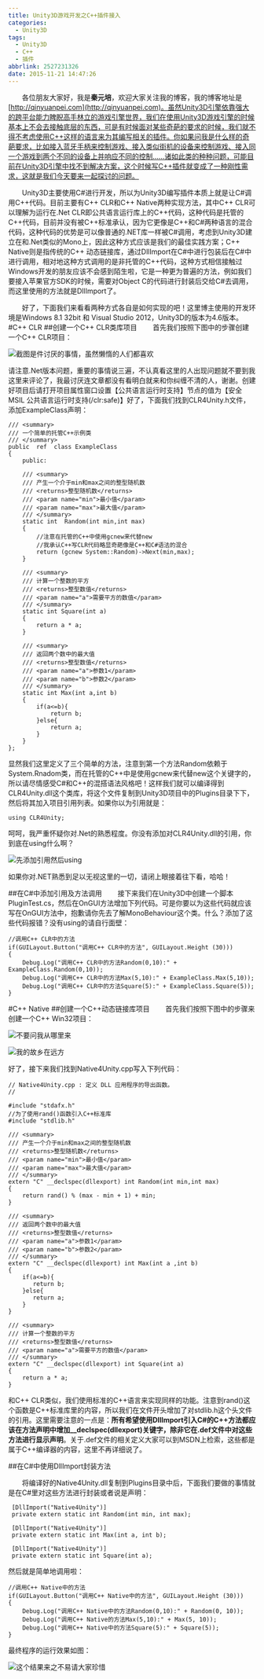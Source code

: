 ```yaml
---
title: Unity3D游戏开发之C++插件接入
categories:
  - Unity3D
tags:
  - Unity3D
  - C++
  - 插件
abbrlink: 2527231326
date: 2015-11-21 14:47:26
---
```

&emsp;&emsp;各位朋友大家好，我是**秦元培**，欢迎大家关注我的博客，我的博客地址是[http://qinyuanpei.com](http://qinyuanpei.com)。虽然Unity3D引擎依靠强大的跨平台能力睥睨高手林立的游戏引擎世界，我们在使用Unity3D游戏引擎的时候基本上不会去接触底层的东西，可是有时候面对某些奇葩的要求的时候，我们就不得不考虑使用C++这样的语言来为其编写相关的插件。你如果问我是什么样的奇葩要求，比如接入蓝牙手柄来控制游戏、接入类似街机的设备来控制游戏、接入同一个游戏到两个不同的设备上并响应不同的控制......诸如此类的种种问题，可能目前在Unity3D引擎中找不到解决方案，这个时候写C++插件就变成了一种刚性需求，这就是我们今天要来一起探讨的问题。

<!--more-->

&emsp;&emsp;Unity3D主要使用C#进行开发，所以为Unity3D编写插件本质上就是让C#调用C++代码。目前主要有C++ CLR和C++ Native两种实现方法，其中C++ CLR可以理解为运行在.Net CLR即公共语言运行库上的C++代码，这种代码是托管的C++代码，目前并没有被C++标准承认，因为它更像是C++和C#两种语言的混合代码，这种代码的优势是可以像普通的.NET库一样被C#调用，考虑到Unity3D建立在和.Net类似的Mono上，因此这种方式应该是我们的最佳实践方案；C++ Native则是指传统的C++ 动态链接库，通过DllImport在C#中进行包装后在C#中进行调用，相对地这种方式调用的是非托管的C++代码，这种方式相信接触过Windows开发的朋友应该不会感到陌生啦，它是一种更为普遍的方法，例如我们要接入苹果官方SDK的时候，需要对Object C的代码进行封装后交给C#去调用，而这里使用的方法就是DllImport了。

&emsp;&emsp;好了，下面我们来看看两种方式各自是如何实现的吧！这里博主使用的开发环境是Windows 8.1 32bit 和 Visual Studio 2012，Unity3D的版本为4.6版本。
#C++ CLR
##创建一个C++ CLR类库项目
&emsp;&emsp;首先我们按照下图中的步骤创建一个C++ CLR项目：

![截图是件讨厌的事情，虽然懒惰的人们都喜欢](http://img.blog.csdn.net/20151122130736076)

请注意.Net版本问题，重要的事情说三遍，不认真看这里的人出现问题就不要到我这里来评论了，我最讨厌连文章都没有看明白就来和你纠缠不清的人，谢谢。创建好项目后请打开项目属性窗口设置【公共语言运行时支持】节点的值为【安全 MSIL 公共语言运行时支持(/clr:safe)】好了，下面我们找到CLR4Unity.h文件，添加ExampleClass声明：

```
/// <summary>
/// 一个简单的托管C++示例类
/// </summary>
public  ref  class ExampleClass
{
	public:

	/// <summary>
	/// 产生一个介于min和max之间的整型随机数
	/// <returns>整型随机数</returns>
	/// <param name="min">最小值</param>
	/// <param name="max">最大值</param>
	/// </summary>
	static int  Random(int min,int max)
	{
		//注意在托管的C++中使用gcnew来代替new
		//我承认C++写CLR代码略显奇葩像是C++和C#语法的混合
		return (gcnew System::Random)->Next(min,max);
	}

	/// <summary>
	/// 计算一个整数的平方
	/// <returns>整型数值</returns>
	/// <param name="a">需要平方的数值</param>
	/// </summary>
	static int Square(int a)
	{
		return a * a;
	}

	/// <summary>
	/// 返回两个数中的最大值
    /// <returns>整型数值</returns>
	/// <param name="a">参数1</param>
	/// <param name="b">参数2</param>
	/// </summary>
	static int Max(int a,int b)
	{
		if(a<=b){
			return b;
		}else{
			return a;
		}
	}
};
```

显然我们这里定义了三个简单的方法，注意到第一个方法Random依赖于System.Rnadom类，而在托管的C++中是使用gcnew来代替new这个关键字的，所以请尽情感受C#和C++的混搭语法风格吧！这样我们就可以编译得到CLR4Unity.dll这个类库，将这个文件复制到Unity3D项目中的Plugins目录下下，然后将其加入项目引用列表。如果你以为引用就是：
```
using CLR4Unity;
```
呵呵，我严重怀疑你对.Net的熟悉程度。你没有添加对CLR4Unity.dll的引用，你到底在using什么啊？

![先添加引用然后using](http://img.blog.csdn.net/20151123093516870)

如果你对.NET熟悉到足以无视这里的一切，请闭上眼接着往下看，哈哈！

##在C#中添加引用及方法调用
&emsp;&emsp;接下来我们在Unity3D中创建一个脚本PluginTest.cs，然后在OnGUI方法增加下列代码。可是你要以为这些代码就应该写在OnGUI方法中，抱歉请你先去了解MonoBehaviour这个类。什么？添加了这些代码报错？没有using的请自行面壁：
```
//调用C++ CLR中的方法
if(GUILayout.Button("调用C++ CLR中的方法", GUILayout.Height (30))) 
{
	Debug.Log("调用C++ CLR中的方法Random(0,10):" + ExampleClass.Random(0,10));
	Debug.Log("调用C++ CLR中的方法Max(5,10):" + ExampleClass.Max(5,10));
	Debug.Log("调用C++ CLR中的方法Square(5):" + ExampleClass.Square(5));
}
```
#C++ Native
##创建一个C++动态链接库项目
&emsp;&emsp;首先我们按照下图中的步骤来创建一个C++ Win32项目：

![不要问我从哪里来](https://ws1.sinaimg.cn/large/None.jpg)

![我的故乡在远方](https://ws1.sinaimg.cn/large/None.jpg)

好了，接下来我们找到Native4Unity.cpp写入下列代码：

```
// Native4Unity.cpp : 定义 DLL 应用程序的导出函数。
//

#include "stdafx.h"
//为了使用rand()函数引入C++标准库
#include "stdlib.h"

/// <summary>
/// 产生一个介于min和max之间的整型随机数
/// <returns>整型随机数</returns>
/// <param name="min">最小值</param>
/// <param name="max">最大值</param>
/// </summary>
extern "C" __declspec(dllexport) int Random(int min,int max)
{
	return rand() % (max - min + 1) + min;
}

/// <summary>
/// 返回两个数中的最大值
/// <returns>整型数值</returns>
/// <param name="a">参数1</param>
/// <param name="b">参数2</param>
/// </summary>
extern "C" __declspec(dllexport) int Max(int a ,int b)
{
	if(a<=b){
	   return b;
    }else{
	   return a;
	}
}

/// <summary>
/// 计算一个整数的平方
/// <returns>整型数值</returns>
/// <param name="a">需要平方的数值</param>
/// </summary>
extern "C" __declspec(dllexport) int Square(int a)
{
	return a * a;
}
```
和C++ CLR类似，我们使用标准的C++语言来实现同样的功能。注意到rand()这个函数是C++标准库里的内容，所以我们在文件开头增加了对stdlib.h这个头文件的引用。这里需要注意的一点是：**所有希望使用DllImport引入C#的C++方法都应该在方法声明中增加__declspec(dllexport)关键字，除非它在.def文件中对这些方法进行显示声明**。关于.def文件的相关定义大家可以到MSDN上检索，这些都是属于C++编译器的内容，这里不再详细说了。

##在C#中使用DllImport封装方法

&emsp;&emsp;将编译好的Native4Unity.dll复制到Plugins目录中后，下面我们要做的事情就是在C#里对这些方法进行封装或者说是声明：

```
 [DllImport("Native4Unity")]
 private extern static int Random(int min, int max);

 [DllImport("Native4Unity")]
 private extern static int Max(int a, int b);

 [DllImport("Native4Unity")]
 private extern static int Square(int a);
```

然后就是简单地调用啦：

```
//调用C++ Native中的方法
if(GUILayout.Button("调用C++ Native中的方法", GUILayout.Height (30))) 
{
    Debug.Log("调用C++ Native中的方法Random(0,10):" + Random(0, 10));
    Debug.Log("调用C++ Native的方法Max(5,10):" + Max(5, 10));
    Debug.Log("调用C++ Native中的方法Square(5):" + Square(5));
}
```

最终程序的运行效果如图：

![这个结果来之不易请大家珍惜](https://ws1.sinaimg.cn/large/4c36074fly1fz68jlzlyqj20kr08edfr.jpg)

